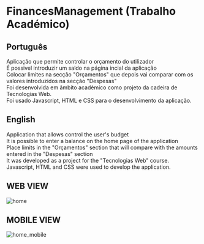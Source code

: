 # FinancesManagement (Trabalho Académico)

## Português
Aplicação que permite controlar o orçamento do utilizador <br>
É possivel introduzir um saldo na página incial da aplicação<br>
Colocar limites na secção "Orçamentos" que depois vai comparar com os valores introduzidos na secção "Despesas"<br>
Foi desenvolvida em âmbito académico como projeto da cadeira de Tecnologias Web.<br>
Foi usado Javascript, HTML e CSS para o desenvolvimento da aplicação.<br>

## English
Application that allows control the user's budget<br>
It is possible to enter a balance on the home page of the application <br>
Place limits in the "Orçamentos" section that will compare with the amounts entered in the "Despesas" section <br>
It was developed as a project for the "Tecnologias Web" course. <br>
Javascript, HTML and CSS were used to develop the application. <br>


## WEB VIEW
![home](https://user-images.githubusercontent.com/56965774/100007337-d7f59280-2dc3-11eb-856d-7af42595dea2.png)

## MOBILE VIEW
![home_mobile](https://user-images.githubusercontent.com/56965774/100007633-40447400-2dc4-11eb-8c16-1617cfe24ea7.png)
